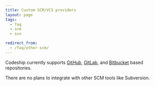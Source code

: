 ```yaml
---
title: Custom SCM/VCS providers
layout: page
tags:
  - faq
  - scm
  - svn

redirect_from:
  - /faq/other-scm/
---
```

Codeship currently supports [GitHub](https://github.com/), [GitLab](https://gitlab.com/), and [Bitbucket](https://bitbucket.org/) based repositories.

There are no plans to integrate with other SCM tools like Subversion.
